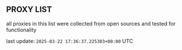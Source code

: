 ## PROXY LIST

all proxies in this list were collected from open sources and tested for functionality

last update: `2025-03-22 17:36:37.225303+00:00` UTC